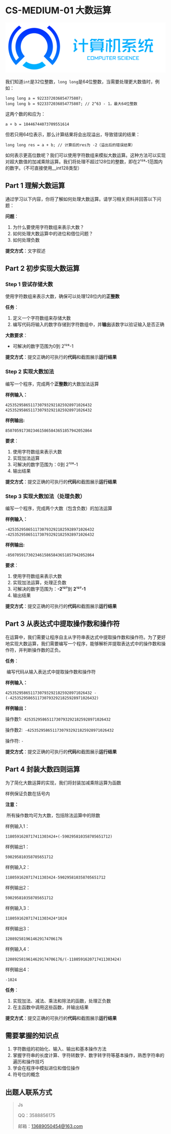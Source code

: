 # CS-MEDIUM-01 大数运算

![标题](./img/CS.PNG)

我们知道`int`是32位整数，`long long`是64位整数，当需要处理更大数值时，例如：

```Plain
long long a = 9223372036854775807;
long long b = 9223372036854775807; // 2^63 - 1，最大64位整数
```

这两个数的和应为：

```Plain
a + b = 18446744073709551614
```

但若只用64位表示，那么计算结果将会出现溢出，导致错误的结果：

```Plain
long long res = a + b; // 计算后的res为 -2（溢出后的错误结果）
```

如何表示更高位数呢？我们可以使用字符数组来模拟大数运算。这种方法可以实现对超大数值的加减乘除运算。我们将处理不超过128位的整数，即在2¹²⁸-1范围内的数字。（不可直接使用__int128类型）



## Part 1 理解大数运算

通过学习以下内容，你将了解如何处理大数运算。请学习相关资料并回答以下问题：

**问题**：

1. 为什么要使用字符数组来表示大数？
2. 如何处理大数运算中的进位和借位问题？
3. 如何处理负数

**提交方式**：文字叙述



## Part 2 初步实现大数运算

### Step 1 尝试存储大数

使用字符数组来表示大数，确保可以处理128位内的**正整数**

**任务**：

1. 定义一个字符数组来存储大数
2. 编写代码将输入的数字存储到字符数组中，并**输出**该数字以验证输入是否正确

**大数要求**：

- 可解决的数字范围为0到 2¹²⁸-1

**提交方式**：提交正确的可执行的**代码**和截图展示**运行结果**

### Step 2 实现大数加法

编写一个程序，完成两个**正整数**的大数加法运算

**样例输入：**

```
42535295865117307932921825928971026432
42535295865117307932921825928971026432
```

**样例输出:**

```
85070591730234615865843651857942052864
```

**要求**：

1. 使用字符数组来表示大数
2. 实现加法运算
3. 可解决的数字范围为：0到 2¹²⁸-1
4. 输出结果

**提交方式**：提交正确的可执行的**代码**和截图展示**运行结果**

### Step 3 实现大数加法（处理负数）

编写一个程序，完成两个大数（包含负数）的加法运算

**样例输入：**

```
-42535295865117307932921825928971026432
-42535295865117307932921825928971026432
```

**样例输出:**

```
-85070591730234615865843651857942052864
```

**要求**：

1. 使用字符数组来表示大数
2. 实现加法运算，处理正负数
3. 可解决的数字范围为：**-2¹²⁷**到 **2¹²⁷-1**
4. 输出结果

**提交方式**：提交正确的可执行的**代码**和截图展示**运行结果**



## Part 3 从表达式中提取操作数和操作符

在运算中，我们需要让程序自主从字符串表达式中提取操作数和操作符。为了更好地实现大数运算，我们需要编写一个程序，能够解析并提取表达式中的操作数和操作符，并判断操作数的正负。

**任务**：

​        编写代码从输入表达式中提取操作数和操作符

**样例输入：**

```
42535295865117307932921825928971026432 - (-42535295865117307932921825928971026432)
```

**样例输出：**

操作数1:` 42535295865117307932921825928971026432`

操作数2:` -42535295865117307932921825928971026432`

操作符: `-`

**提交方式**：提交正确的可执行的**代码**和截图展示**运行结果**



## Part 4 封装大数四则运算

为了简化大数运算的实现，我们将封装加减乘除运算为函数

样例保证负数在括号内

**注意：**

​     所有操作数均可为大数，包括除法运算中的除数

样例输入1：

```Plain
1180591620717411303424+(-590295810358705651712)
```

样例输出1：

```Plain
590295810358705651712
```

样例输入2：

```Plain
1180591620717411303424-590295810358705651712
```

样例输出2：

```Plain
590295810358705651712
```

样例输入3：

```Plain
1180591620717411303424*1024
```

样例输出3：

```Plain
1208925819614629174706176
```

样例输入4：

```Plain
1208925819614629174706176/(-1180591620717411303424)
```

样例输出4：

```Plain
-1024
```

**任务**：

1. 实现加法、减法、乘法和除法的函数，处理正负数
2. 在主函数中调用这些函数，并输出结果

**提交方式**：提交正确的可执行的**代码**和截图展示**运行结果**



## 需要掌握的知识点

1. 字符数组的初始化、输入、输出和基本操作方法
2. 掌握字符串的长度计算、字符转数字、数字转字符等基本操作，熟悉字符串的遍历和操作技巧
3. 学会在程序中模拟进位和借位操作
4. 符号位的概念



## 出题人联系方式

> Js
>
> QQ：3588856175
>
> 邮箱：[13689050454@163.com](mailto:13689050454@163.com)